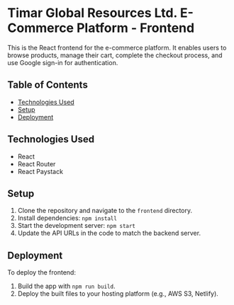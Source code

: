 <!DOCTYPE html>
<html lang="en">
<head>
  <meta charset="UTF-8">
  <meta name="viewport" content="width=device-width, initial-scale=1.0">
</head>
<body>

<h1>Timar Global Resources Ltd. E-Commerce Platform - Frontend</h1>
<p>This is the React frontend for the e-commerce platform. It enables users to browse products, manage their cart, complete the checkout process, and use Google sign-in for authentication.</p>

<h2>Table of Contents</h2>
<ul>
  <li><a href="#technologies-used">Technologies Used</a></li>
  <li><a href="#setup">Setup</a></li>
  <li><a href="#deployment">Deployment</a></li>
</ul>

<h2 id="technologies-used">Technologies Used</h2>
<ul>
  <li>React</li>
  <li>React Router</li>
  <li>React Paystack</li>
</ul>

<h2 id="setup">Setup</h2>
<ol>
  <li>Clone the repository and navigate to the <code>frontend</code> directory.</li>
  <li>Install dependencies: <code>npm install</code></li>
  <li>Start the development server: <code>npm start</code></li>
  <li>Update the API URLs in the code to match the backend server.</li>
</ol>

<h2 id="deployment">Deployment</h2>
<p>To deploy the frontend:</p>
<ol>
  <li>Build the app with <code>npm run build</code>.</li>
  <li>Deploy the built files to your hosting platform (e.g., AWS S3, Netlify).</li>
</ol>

</body>
</html>
